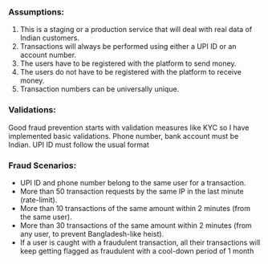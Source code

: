 ### Assumptions:

1. This is a staging or a production service that will deal with real data of Indian customers.
2. Transactions will always be performed using either a UPI ID or an account number.
3. The users have to be registered with the platform to send money.
4. The users do not have to be registered with the platform to receive money.
5. Transaction numbers can be universally unique.

### Validations:
Good fraud prevention starts with validation measures like KYC so I have implemented basic validations. Phone number, bank account must be Indian. UPI ID must follow the usual format
### Fraud Scenarios:
- UPI ID and phone number belong to the same user for a transaction.
- More than 50 transaction requests by the same IP in the last minute (rate-limit).
- More than 10 transactions of the same amount within 2 minutes (from the same user).
- More than 30 transactions of the same amount within 2 minutes (from any user, to prevent Bangladesh-like heist).
- If a user is caught with a fraudulent transaction, all their transactions will keep getting flagged as fraudulent with a cool-down period of 1 month